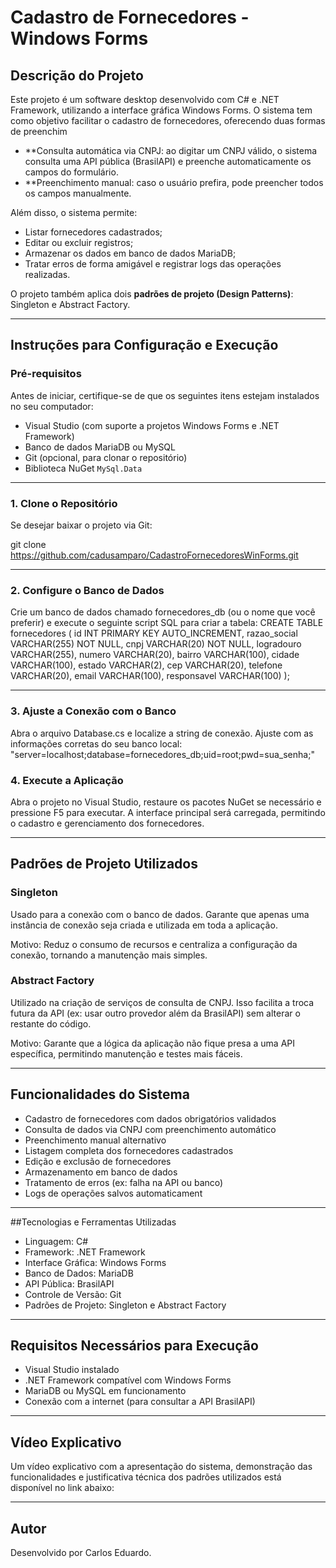 # Cadastro de Fornecedores - Windows Forms

##  Descrição do Projeto

Este projeto é um software desktop desenvolvido com C# e .NET Framework, utilizando a interface gráfica Windows Forms. O sistema tem como objetivo facilitar o cadastro de fornecedores, oferecendo duas formas de preenchim

- **Consulta automática via CNPJ: ao digitar um CNPJ válido, o sistema consulta uma API pública (BrasilAPI) e preenche automaticamente os campos do formulário.
- **Preenchimento manual: caso o usuário prefira, pode preencher todos os campos manualmente.

Além disso, o sistema permite:
- Listar fornecedores cadastrados;
- Editar ou excluir registros;
- Armazenar os dados em banco de dados MariaDB;
- Tratar erros de forma amigável e registrar logs das operações realizadas.

O projeto também aplica dois **padrões de projeto (Design Patterns)**: Singleton e Abstract Factory.

---

## Instruções para Configuração e Execução

### Pré-requisitos

Antes de iniciar, certifique-se de que os seguintes itens estejam instalados no seu computador:

- Visual Studio (com suporte a projetos Windows Forms e .NET Framework)
- Banco de dados MariaDB ou MySQL
- Git (opcional, para clonar o repositório)
- Biblioteca NuGet `MySql.Data`

---

### 1. Clone o Repositório

Se desejar baixar o projeto via Git:

git clone https://github.com/cadusamparo/CadastroFornecedoresWinForms.git

---

### 2. Configure o Banco de Dados
Crie um banco de dados chamado fornecedores_db (ou o nome que você preferir) e execute o seguinte script SQL para criar a tabela:
CREATE TABLE fornecedores (
  id INT PRIMARY KEY AUTO_INCREMENT,
  razao_social VARCHAR(255) NOT NULL,
  cnpj VARCHAR(20) NOT NULL,
  logradouro VARCHAR(255),
  numero VARCHAR(20),
  bairro VARCHAR(100),
  cidade VARCHAR(100),
  estado VARCHAR(2),
  cep VARCHAR(20),
  telefone VARCHAR(20),
  email VARCHAR(100),
  responsavel VARCHAR(100)
);

---

### 3. Ajuste a Conexão com o Banco
Abra o arquivo Database.cs e localize a string de conexão. Ajuste com as informações corretas do seu banco local:
"server=localhost;database=fornecedores_db;uid=root;pwd=sua_senha;"

### 4. Execute a Aplicação
Abra o projeto no Visual Studio, restaure os pacotes NuGet se necessário e pressione F5 para executar. A interface principal será carregada, permitindo o cadastro e gerenciamento dos fornecedores.

---

## Padrões de Projeto Utilizados

### Singleton
Usado para a conexão com o banco de dados. Garante que apenas uma instância de conexão seja criada e utilizada em toda a aplicação.

Motivo: Reduz o consumo de recursos e centraliza a configuração da conexão, tornando a manutenção mais simples.

### Abstract Factory

Utilizado na criação de serviços de consulta de CNPJ. Isso facilita a troca futura da API (ex: usar outro provedor além da BrasilAPI) sem alterar o restante do código.

Motivo: Garante que a lógica da aplicação não fique presa a uma API específica, permitindo manutenção e testes mais fáceis.

---

## Funcionalidades do Sistema
- Cadastro de fornecedores com dados obrigatórios validados
- Consulta de dados via CNPJ com preenchimento automático
- Preenchimento manual alternativo
- Listagem completa dos fornecedores cadastrados
- Edição e exclusão de fornecedores
- Armazenamento em banco de dados
- Tratamento de erros (ex: falha na API ou banco)
- Logs de operações salvos automaticament

---

##Tecnologias e Ferramentas Utilizadas
- Linguagem: C#
- Framework: .NET Framework
- Interface Gráfica: Windows Forms
- Banco de Dados: MariaDB
- API Pública: BrasilAPI
- Controle de Versão: Git
- Padrões de Projeto: Singleton e Abstract Factory

---

## Requisitos Necessários para Execução
- Visual Studio instalado
- .NET Framework compatível com Windows Forms
- MariaDB ou MySQL em funcionamento
- Conexão com a internet (para consultar a API BrasilAPI)

---

## Vídeo Explicativo
Um vídeo explicativo com a apresentação do sistema, demonstração das funcionalidades e justificativa técnica dos padrões utilizados está disponível no link abaixo:

---

##  Autor

Desenvolvido por Carlos Eduardo.

